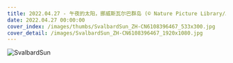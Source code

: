 ```yaml
---
title: 2022.04.27 - 午夜的太阳，挪威斯瓦尔巴群岛 (© Nature Picture Library/Alamy)
date: 2022.04.27 00:00:00
cover_index: /images/thumbs/SvalbardSun_ZH-CN6108396467_533x300.jpg
cover_detail: /images/SvalbardSun_ZH-CN6108396467_1920x1080.jpg
---
```


![SvalbardSun](/images/SvalbardSun_ZH-CN6108396467_1920x1080.jpg)
